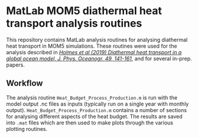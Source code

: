 # MatLab MOM5 diathermal heat transport analysis routines

This repository contains MatLab analysis routines for analysing diathermal heat transport in MOM5 simulations. These routines were used for the analysis described in [*Holmes et al (2019) Diathermal heat transport in a global ocean model, J. Phys. Oceanogr. 49, 141-161*](https://doi.org/10.1175/JPO-D-18-0098.1), and for several in-prep. papers.

## Workflow

The analysis routine `Heat_Budget_Process_Production.m` is run with the model output .nc files as inputs (typically run on a single year with monthly output). `Heat_Budget_Process_Production.m` contains a number of sections for analysing different aspects of the heat budget. The results are saved into `.mat` files which are then used to make plots through the various plotting routines.


